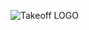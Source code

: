![Takeoff LOGO](https://user-images.githubusercontent.com/65557357/125500063-c86f051c-d16d-4343-a518-5cece2cc62bd.png)

